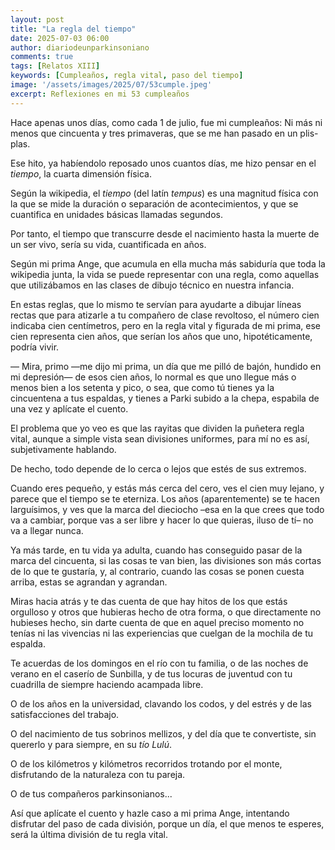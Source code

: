 ```yaml
---
layout: post
title: "La regla del tiempo"
date: 2025-07-03 06:00
author: diariodeunparkinsoniano
comments: true
tags: [Relatos XIII] 
keywords: [Cumpleaños, regla vital, paso del tiempo]
image: '/assets/images/2025/07/53cumple.jpeg'
excerpt: Reflexiones en mi 53 cumpleaños
---
```

Hace apenas unos días, como cada 1 de julio, fue mi cumpleaños: Ni más ni menos que cincuenta y tres primaveras, que se me han pasado en un plis-plas.

Ese hito, ya habíendolo reposado unos cuantos días, me hizo pensar en el *tiempo*, la cuarta dimensión física.

Según la wikipedia, el *tiempo* (del latín *tempus*) es una magnitud física con la que se mide la duración o separación de acontecimientos, y que se cuantifica en  unidades básicas llamadas segundos.

Por tanto, el tiempo que transcurre desde el nacimiento hasta la muerte de un ser vivo, sería su vida, cuantificada en años.

Según mi prima Ange, que acumula en ella mucha más sabiduría que toda la wikipedia junta, la vida se puede representar con una regla, como aquellas que utilizábamos en las clases de dibujo técnico en nuestra infancia.

En estas reglas, que lo mismo te servían para ayudarte a dibujar líneas rectas que para atizarle a tu compañero de clase revoltoso, el número cien indicaba cien centímetros, pero en la regla vital y figurada de mi prima, ese cien representa cien años, que serían los años que uno, hipotéticamente, podría vivir.

— Mira, primo —me dijo mi prima, un día que me pilló de bajón, hundido en mi depresión— de esos cien años, lo normal es que uno llegue más o menos bien a los setenta y pico, o sea, que como tú tienes ya la cincuentena a tus espaldas, y tienes a Parki subido a la chepa, espabila de una vez y aplícate el cuento.

El problema que yo veo es que las rayitas que dividen la puñetera regla vital, aunque a simple vista sean divisiones uniformes, para mí no es así, subjetivamente hablando.

De hecho, todo depende de lo cerca o lejos que estés de sus extremos.

Cuando eres pequeño, y estás más cerca del cero, ves el cien muy lejano, y parece que el tiempo se te eterniza. Los años (aparentemente) se te hacen larguísimos, y ves que la marca del dieciocho –esa en la que crees que todo va a cambiar, porque vas a ser libre y hacer lo que quieras, iluso de tí– no va a llegar nunca.

Ya más tarde, en tu vida ya adulta, cuando has conseguido pasar de la marca del cincuenta, si las cosas te van bien, las divisiones son más cortas de lo que te gustaría, y, al contrario, cuando las cosas se ponen cuesta arriba, estas se agrandan y agrandan.

Miras hacia atrás y te das cuenta de que hay hitos de los que estás orgulloso y otros que hubieras hecho de otra forma, o que directamente no hubieses hecho, sin darte cuenta de que en aquel preciso momento no tenías ni las vivencias ni las experiencias que cuelgan de la mochila de tu espalda.

Te acuerdas de los domingos en el río con tu familia, o de las noches de verano en el caserío de Sunbilla, y de tus locuras de juventud con tu cuadrilla de siempre haciendo acampada libre.

O de los años en la universidad, clavando los codos, y del estrés y de las satisfacciones del trabajo.

O del nacimiento de tus sobrinos mellizos, y del día que te convertiste, sin quererlo y para siempre, en su *tío Lulú*.

O de los kilómetros y kilómetros recorridos trotando por el monte, disfrutando de la naturaleza con tu pareja.

O de tus compañeros parkinsonianos...

Así que aplícate el cuento y hazle caso a mi prima Ange, intentando disfrutar del paso de cada división, porque un día, el que menos te esperes, será la última división de tu regla vital.